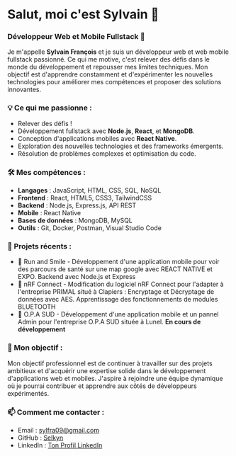 # Salut, moi c'est Sylvain 👋

### Développeur Web et Mobile Fullstack 🚀

Je m'appelle **Sylvain François** et je suis un développeur web et web mobile fullstack passionné. Ce qui me motive, c'est relever des défis dans le monde du développement et repousser mes limites techniques. Mon objectif est d'apprendre constamment et d'expérimenter les nouvelles technologies pour améliorer mes compétences et proposer des solutions innovantes.

### 💡 Ce qui me passionne :
- Relever des défis !
- Développement fullstack avec **Node.js**, **React**, et **MongoDB**.
- Conception d'applications mobiles avec **React Native**.
- Exploration des nouvelles technologies et des frameworks émergents.
- Résolution de problèmes complexes et optimisation du code.

### 🛠️ Mes compétences :
- **Langages** : JavaScript, HTML, CSS, SQL, NoSQL
- **Frontend** : React, HTML5, CSS3, TailwindCSS
- **Backend** : Node.js, Express.js, API REST
- **Mobile** : React Native
- **Bases de données** : MongoDB, MySQL
- **Outils** : Git, Docker, Postman, Visual Studio Code


### 🌟 Projets récents :
- 🔗 Run and Smile - Développement d'une application mobile pour voir des parcours de santé sur une map google avec REACT NATIVE et EXPO. Backend avec Node.js et Express
- 🔗 nRF Connect - Modification du logiciel nRF Connect pour l'adapter à l'entreprise PRIMAL situé à Clapiers : Encryptage et Décryptage de données avec AES. Apprentissage des fonctionnements de modules BLUETOOTH
- 🔗 O.P.A SUD - Développement d'une application mobile et un pannel Admin pour l'entreprise O.P.A SUD située à Lunel. **En cours de développement**

### 🎯 Mon objectif :
Mon objectif professionnel est de continuer à travailler sur des projets ambitieux et d'acquérir une expertise solide dans le développement d'applications web et mobiles. J'aspire à rejoindre une équipe dynamique où je pourrai contribuer et apprendre aux côtés de développeurs expérimentés.

### 📫 Comment me contacter :
- Email : sylfra09@gmail.com
- GitHub : [Selkyn](https://github.com/Selkyn)
- LinkedIn : [Ton Profil LinkedIn](linkedin.com/in/sylvain-francois-ba46182b8)
